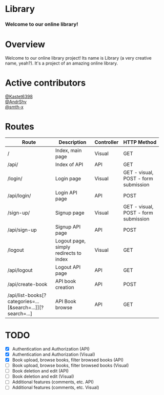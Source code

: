 # Library
### Welcome to our online library!
# Overview
Welcome to our online library project!
Its name is Library (a very creative name, yeah?).
It's a project of an amazing online library.
# Active contributors
<a href="https://github.com/Kastet6398">@Kastet6398</a>
<br>
<a href="https://github.com/AndrShv">@AndrShv</a>
<br>
<a href="https://github.com/smth-x">@smth-x</a>
# Routes
| Route                                                         | Description                            | Controller | HTTP Method                          |
|---------------------------------------------------------------|----------------------------------------|------------|--------------------------------------|
| /                                                             | Index, main page                       | Visual     | GET                                  |
| /api/                                                         | Index of API                           | API        | GET                                  |
| /login/                                                       | Login page                             | Visual     | GET - visual, POST - form submission |
| /api/login/                                                   | Login API page                         | API        | POST                                 |
| /sign-up/                                                     | Signup page                            | Visual     | GET - visual, POST - form submission |
| /api/sign-up                                                  | Signup API page                        | API        | POST                                 |
| /logout                                                       | Logout page, simply redirects to index | Visual     | GET                                  |
| /api/logout                                                   | Logout API page                        | API        | GET                                  |
| /api/create-book                                              | API book creation                      | API        | POST                                 |
| /api/list-books\[?categories=...\[&search=...]]\[?search=...] | API Book browse                        | API        | GET                                  |
# TODO
- [x] Authentication and Authorization (API)
- [x] Authentication and Authorization (Visual)
- [x] Book upload, browse books, filter browsed books (API)
- [ ] Book upload, browse books, filter browsed books (Visual)
- [ ] Book deletion and edit (API)
- [ ] Book deletion and edit (Visual)
- [ ] Additional features (comments, etc. API)
- [ ] Additional features (comments, etc. Visual)
